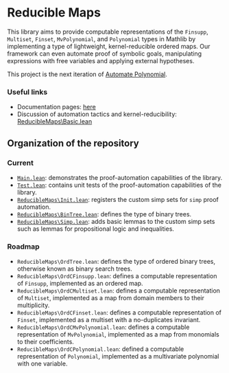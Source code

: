 # Reducible Maps

This library aims to provide computable representations of the `Finsupp`, `Multiset`, `Finset`, `MvPolynomial`, and `Polynomial` types in Mathlib by implementing a type of lightweight, kernel-reducible ordered maps. Our framework can even automate proof of symbolic goals, manipulating expressions with free variables and applying external hypotheses.

This project is the next iteration of [Automate Polynomial](https://github.com/LiamSchilling/AutomatePolynomial).

### Useful links

- Documentation pages: [here](https://liamschilling.github.io/ReducibleMaps/docs/)
- Discussion of automation tactics and kernel-reducibility: [ReducibleMaps\Basic.lean](https://liamschilling.github.io/ReducibleMaps/docs/ReducibleMaps/Basic.html)

## Organization of the repository

### Current

- [`Main.lean`](https://github.com/LiamSchilling/ReducibleMaps/blob/master/Main.lean): demonstrates the proof-automation capabilities of the library.
- [`Test.lean`](https://github.com/LiamSchilling/ReducibleMaps/blob/master/Test.lean): contains unit tests of the proof-automation capabilities of the library.
- [`ReducibleMaps\Init.lean`](https://liamschilling.github.io/ReducibleMaps/docs/ReducibleMaps/Init.html): registers the custom simp sets for `simp` proof automation.
- [`ReducibleMaps\BinTree.lean`](https://liamschilling.github.io/ReducibleMaps/docs/ReducibleMaps/BinTree.html): defines the type of binary trees.
- [`ReducibleMaps\Simp.lean`](https://liamschilling.github.io/ReducibleMaps/docs/ReducibleMaps/Simp.html): adds basic lemmas to the custom simp sets such as lemmas for propositional logic and inequalities.

### Roadmap

- `ReducibleMaps\OrdTree.lean`: defines the type of ordered binary trees, otherwise known as binary search trees.
- `ReducibleMaps\OrdCFinsupp.lean`: defines a computable representation of `Finsupp`, implemented as an ordered map.
- `ReducibleMaps\OrdCMultiset.lean`: defines a computable representation of `Multiset`, implemented as a map from domain members to their multiplicity.
- `ReducibleMaps\OrdCFinset.lean`: defines a computable representation of `Finset`, implemented as a multiset with a no-duplicates invariant.
- `ReducibleMaps\OrdCMvPolynomial.lean`: defines a computable representation of `MvPolynomial`, implemented as a map from monomials to their coefficients.
- `ReducibleMaps\OrdCPolynomial.lean`: defined a computable representation of `Polynomial`, implemented as a multivariate polynomial with one variable.
